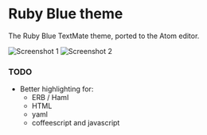 # Ruby Blue theme

The Ruby Blue TextMate theme, ported to the Atom editor.

![Screenshot 1](https://dl.dropboxusercontent.com/u/4047879/Atom/screenshot-1.png)
![Screenshot 2](https://dl.dropboxusercontent.com/u/4047879/Atom/screenshot-2.png)

### TODO

- Better highlighting for:
  - ERB / Haml
  - HTML
  - yaml
  - coffeescript and javascript
